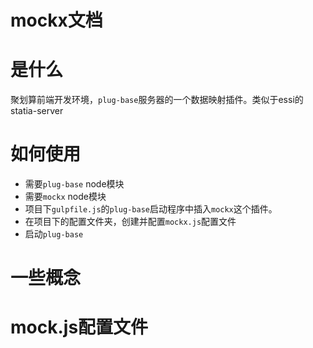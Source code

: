 # mockx文档

# 是什么

聚划算前端开发环境，`plug-base`服务器的一个数据映射插件。类似于essi的statia-server

# 如何使用

- 需要`plug-base` node模块
- 需要`mockx` node模块
- 项目下`gulpfile.js`的`plug-base`启动程序中插入`mockx`这个插件。
- 在项目下的配置文件夹，创建并配置`mockx.js`配置文件
- 启动`plug-base`

# 一些概念

# mock.js配置文件
